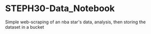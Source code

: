 # STEPH30-Data_Notebook
Simple web-scraping of an nba star's data, analysis, then storing the dataset in a bucket 
